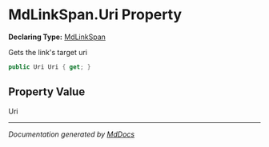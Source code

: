﻿# MdLinkSpan.Uri Property

**Declaring Type:** [MdLinkSpan](../index.md)

Gets the link's target uri

```csharp
public Uri Uri { get; }
```

## Property Value

Uri

___

*Documentation generated by [MdDocs](https://github.com/ap0llo/mddocs)*
